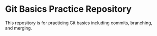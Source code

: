 # Git Basics Practice Repository

This repository is for practicing Git basics including commits, branching, and merging.
